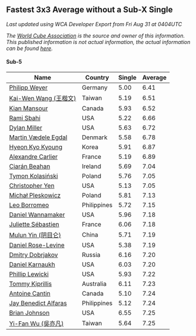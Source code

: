 ## Fastest 3x3 Average without a Sub-X Single

*Last updated using WCA Developer Export from Fri Aug 31 at 0404UTC*

*The [World Cube Association](https://www.worldcubeassociation.org) is the source and owner of this information. This published information is not actual information, the actual information can be found [here](https://www.worldcubeassociation.org/results).*

#### Sub-5
|Name|Country|Single|Average|  
|--|--|--|--|  
|[Philipp Weyer](https://www.worldcubeassociation.org/persons/2010WEYE01)|Germany|5.00|6.41|  
|[Kai-Wen Wang (王楷文)](https://www.worldcubeassociation.org/persons/2015WANG09)|Taiwan|5.19|6.51|  
|[Kian Mansour](https://www.worldcubeassociation.org/persons/2015MANS03)|Canada|5.93|6.52|  
|[Rami Sbahi](https://www.worldcubeassociation.org/persons/2011SBAH01)|USA|5.22|6.66|  
|[Dylan Miller](https://www.worldcubeassociation.org/persons/2015MILL01)|USA|5.63|6.72|  
|[Martin Vædele Egdal](https://www.worldcubeassociation.org/persons/2013EGDA02)|Denmark|5.58|6.78|  
|[Hyeon Kyo Kyoung](https://www.worldcubeassociation.org/persons/2013KYOU01)|Korea|5.91|6.87|  
|[Alexandre Carlier](https://www.worldcubeassociation.org/persons/2012CARL03)|France|5.19|6.89|  
|[Ciarán Beahan](https://www.worldcubeassociation.org/persons/2012BEAH01)|Ireland|5.69|7.04|  
|[Tymon Kolasiński](https://www.worldcubeassociation.org/persons/2016KOLA02)|Poland|5.76|7.05|  
|[Christopher Yen](https://www.worldcubeassociation.org/persons/2016YENC01)|USA|5.13|7.05|  
|[Michał Pleskowicz](https://www.worldcubeassociation.org/persons/2009PLES01)|Poland|5.81|7.13|  
|[Leo Borromeo](https://www.worldcubeassociation.org/persons/2015BORR01)|Philippines|5.72|7.15|  
|[Daniel Wannamaker](https://www.worldcubeassociation.org/persons/2011WANN01)|USA|5.96|7.18|  
|[Juliette Sébastien](https://www.worldcubeassociation.org/persons/2014SEBA01)|France|6.06|7.18|  
|[Mulun Yin (阴目仑)](https://www.worldcubeassociation.org/persons/2009YINM01)|China|5.71|7.19|  
|[Daniel Rose-Levine](https://www.worldcubeassociation.org/persons/2015ROSE01)|USA|5.38|7.19|  
|[Dmitry Dobrjakov](https://www.worldcubeassociation.org/persons/2011DOBR01)|Russia|6.16|7.20|  
|[Daniel Karnaukh](https://www.worldcubeassociation.org/persons/2014KARN02)|USA|6.03|7.20|  
|[Phillip Lewicki](https://www.worldcubeassociation.org/persons/2012LEWI01)|USA|5.93|7.22|  
|[Tommy Kiprillis](https://www.worldcubeassociation.org/persons/2014KIPR01)|Australia|6.11|7.23|  
|[Antoine Cantin](https://www.worldcubeassociation.org/persons/2010CANT02)|Canada|5.10|7.24|  
|[Jay Benedict Alfaras](https://www.worldcubeassociation.org/persons/2009ALFA01)|Philippines|5.12|7.24|  
|[Brian Johnson](https://www.worldcubeassociation.org/persons/2013JOHN10)|USA|6.55|7.25|  
|[Yi-Fan Wu (吳亦凡)](https://www.worldcubeassociation.org/persons/2010WUIF01)|Taiwan|5.64|7.25|  
